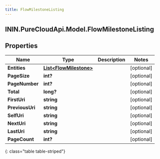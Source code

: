 ```yaml
---
title: FlowMilestoneListing
---
```

## ININ.PureCloudApi.Model.FlowMilestoneListing

## Properties

|Name | Type | Description | Notes|
|------------ | ------------- | ------------- | -------------|
| **Entities** | [**List&lt;FlowMilestone&gt;**](FlowMilestone.html) |  | [optional] |
| **PageSize** | **int?** |  | [optional] |
| **PageNumber** | **int?** |  | [optional] |
| **Total** | **long?** |  | [optional] |
| **FirstUri** | **string** |  | [optional] |
| **PreviousUri** | **string** |  | [optional] |
| **SelfUri** | **string** |  | [optional] |
| **NextUri** | **string** |  | [optional] |
| **LastUri** | **string** |  | [optional] |
| **PageCount** | **int?** |  | [optional] |
{: class="table table-striped"}


